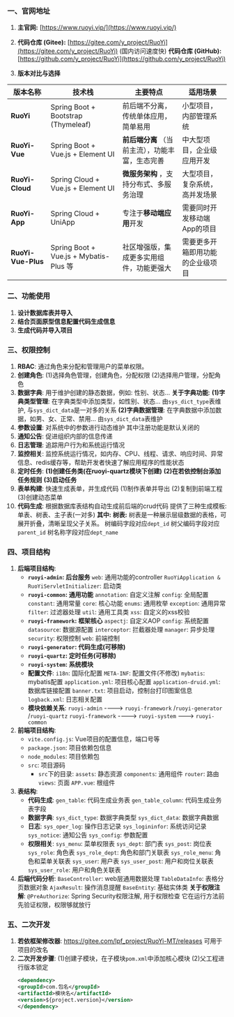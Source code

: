 ### 一、官网地址

1. **主官网:** [https://www.ruoyi.vip/](https://www.ruoyi.vip/)

2. **代码仓库 (Gitee):** [https://gitee.com/y_project/RuoYi](https://gitee.com/y_project/RuoYi) (国内访问速度快)
   **代码仓库 (GitHub):** [https://github.com/y_project/RuoYi](https://github.com/y_project/RuoYi)

3. **版本对比与选择**

| 版本名称                 | 技术栈                                 | 主要特点                                              | 适用场景                         |
| ------------------------ | -------------------------------------- | ----------------------------------------------------- | -------------------------------- |
| **RuoYi**          | Spring Boot + Bootstrap (Thymeleaf)    | 前后端不分离，传统单体应用，简单易用                  | 小型项目，内部管理系统           |
| **RuoYi-Vue**      | Spring Boot + Vue.js + Element UI      | **前后端分离** （当前主流），功能丰富，生态完善 | 中大型项目，企业级应用开发       |
| **RuoYi-Cloud**    | Spring Cloud + Vue.js + Element UI     | **微服务架构** ，支持分布式、多服务治理         | 大型项目，复杂系统，高并发场景   |
| **RuoYi-App**      | Spring Cloud + UniApp                  | 专注于**移动端应用**开发                        | 需要同时开发移动端App的项目      |
| **RuoYi-Vue-Plus** | Spring Boot + Vue.js + Mybatis-Plus 等 | 社区增强版，集成更多实用组件，功能更强大              | 需要更多开箱即用功能的企业级项目 |

### 二、功能使用
1. **设计数据库表并导入**
2. **结合页面原型信息配置代码生成信息**
3. **生成代码并导入项目**
### 三、权限控制
1. **RBAC**: 通过角色来分配和管理用户的菜单权限。
2. **创建角色**:
   (1)选择角色管理，创建角色，分配权限
   (2)选择用户管理，分配角色
3. **数据字典**:
   用于维护创建的静态数据，例如: 性别、状态...
   **关于字典功能**:
   **(1)字典类型管理**: 
   在字典类型中添加类型，如性别、状态...
   由`sys_dict_type`表维护, 与`sys_dict_data`是一对多的关系
   **(2)字典数据管理**: 在字典数据中添加数据，如男、女、正常、禁用...
   由`sys_dict_data`表维护
4. **参数设置**: 对系统中的参数进行动态维护
   其中注册功能是默认关闭的
5. **通知公告**: 促进组织内部的信息传递
6. **日志管理**: 追踪用户行为和系统运行情况
7. **监控相关**: 监控系统运行情况，如内存、CPU、线程、请求、响应时间、异常信息、redis缓存等，帮助开发者快速了解应用程序的性能状态
8. **定时任务**:
   **(1)创建任务类(在ruoyi-quartz模块下创建)**
   **(2)在若依控制台添加任务规则**
   **(3)启动任务**
9.  **表单构建**: 快速生成表单，并生成代码
    (1)制作表单并导出
    (2)复制到前端工程
    (3)创建动态菜单
10. **代码生成**: 根据数据库表结构自动生成前后端的crud代码
    提供了三种生成模板: 单表、树表、主子表(一对多)
    **其中:**
    **树表:** 树表是一种展示层级数据的表格，可展开折叠，清晰呈现父子关系。
    树编码字段对应`dept_id`
    树父编码字段对应`parent_id`
    树名称字段对应`dept_name`
### 四、项目结构
1. **后端项目结构**:
   * **`ruoyi-admin`: 后台服务**
     `web`: 通用功能的controller
     `RuoYiApplication & RuoYiServletInitializer`: 启动类
   * **`ruoyi-common`: 通用功能**
     `annotation`: 自定义注解 
     `config`: 全局配置
     `constant`: 通用常量
     `core`: 核心功能
     `enums`: 通用枚举
     `exception`: 通用异常
     `filter`: 过滤器处理
     `util`: 通用工具类
     `xss`: 自定义的xss校验
   * **`ruoyi-framework`: 框架核心**
     `aspectj`: 自定义AOP
     `config`: 系统配置
     `datasource`: 数据源配置
     `interceptor`: 拦截器处理
     `manager`: 异步处理
     `security`: 权限控制
     `web`: 前端控制
   * **`ruoyi-generator`: 代码生成(可移除)**
   * **`ruoyi-quartz`: 定时任务(可移除)**
   * **`ruoyi-system`: 系统模块**
   * **配置文件**:
     `i18n`: 国际化配置
     `META-INF`: 配置文件(不修改)
     `mybatis`: mybatis配置
     `application.yml`: 项目核心配置
     `application-druid.yml`: 数据库链接配置
     `banner.txt`: 项目启动，控制台打印图案信息
     `logback.xml`: 日志相关配置
   * **模块依赖关系**:
     `ruoyi-admin` ----> `ruoyi-framework` /`ruoyi-generator` /`ruoyi-quartz`
     `ruoyi-framework` ----> `ruoyi-system` ---> `ruoyi-common`
2. **前端项目结构**:
   * `vite.config.js`: Vue项目的配置信息，端口号等
   * `package.json`: 项目依赖包信息
   * `node_modules`: 项目依赖包
   * `src`: 项目源码
     * `src`下的目录:
       `assets`: 静态资源
       `components`: 通用组件
       `router`: 路由
       `views`: 页面
       `APP.vue`: 根组件
3. **表结构**:
   * **代码生成**:
     `gen_table`: 代码生成业务表
     `gen_table_column`: 代码生成业务表字段
   * **数据字典**:
     `sys_dict_type`: 数据字典类型
     `sys_dict_data`: 数据字典数据
   * **日志**:
     `sys_oper_log`: 操作日志记录
     `sys_logininfor`: 系统访问记录
     `sys_notice`: 通知公告
     `sys_config`: 参数配置
   * **权限相关**:
     `sys_menu`: 菜单权限表
     `sys_dept`: 部门表
     `sys_post`: 岗位表
     `sys_role`: 角色表
     `sys_role_dept`: 角色和部门关联表
     `sys_role_menu`: 角色和菜单关联表
     `sys_user`: 用户表
     `sys_user_post`: 用户和岗位关联表
     `sys_user_role`: 用户和角色关联表
4. **后端代码分析**:
   `BaseController`: web层通用数据处理
   `TableDataInfo`: 表格分页数据对象
   `AjaxResult`: 操作消息提醒
   `BaseEntity`: 基础实体类
   **关于权限注解**:
   `@PreAuthorize`: Spring Security权限注解, 用于权限检查
   它在运行方法前先验证权限，权限够就放行
### 五、二次开发
1. **若依框架修改器**: https://gitee.com/lpf_project/RuoYi-MT/releases
   可用于项目的改名
2. **二次开发步骤**:
   (1)创建子模块，在子模块`pom.xml`中添加核心模块
   (2)父工程进行版本锁定
   ```xml
   <dependency>
   <groupId>com.包名</groupId>
   <artifactId>模块名</artifactId>
   <version>${project.version}</version>
   </dependency>
   ```